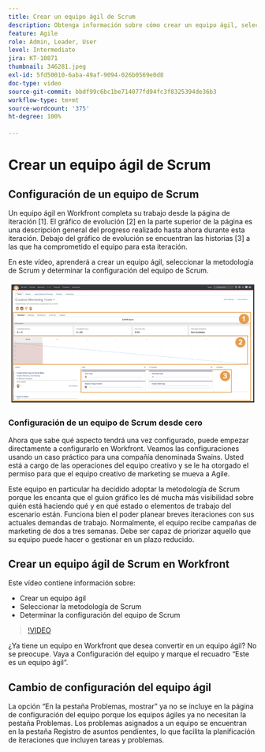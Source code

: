 ```yaml
---
title: Crear un equipo ágil de Scrum
description: Obtenga información sobre cómo crear un equipo ágil, seleccionar la metodología y determinar la configuración del equipo de Scrum.
feature: Agile
role: Admin, Leader, User
level: Intermediate
jira: KT-10871
thumbnail: 346281.jpeg
exl-id: 5fd50010-6aba-49af-9094-026b0569e0d8
doc-type: video
source-git-commit: bbdf99c6bc1be714077fd94fc3f8325394de36b3
workflow-type: tm+mt
source-wordcount: '375'
ht-degree: 100%

---
```


# Crear un equipo ágil de Scrum

## Configuración de un equipo de Scrum

Un equipo ágil en Workfront completa su trabajo desde la página de iteración [1]. El gráfico de evolución [2] en la parte superior de la página es una descripción general del progreso realizado hasta ahora durante esta iteración. Debajo del gráfico de evolución se encuentran las historias [3] a las que ha comprometido el equipo para esta iteración.

En este vídeo, aprenderá a crear un equipo ágil, seleccionar la metodología de Scrum y determinar la configuración del equipo de Scrum.

![Página Equipos](assets/scrum-agile-team-page.png)

### Configuración de un equipo de Scrum desde cero

Ahora que sabe qué aspecto tendrá una vez configurado, puede empezar directamente a configurarlo en Workfront. Veamos las configuraciones usando un caso práctico para una compañía denominada Swains. Usted está a cargo de las operaciones del equipo creativo y se le ha otorgado el permiso para que el equipo creativo de marketing se mueva a Agile.


Este equipo en particular ha decidido adoptar la metodología de Scrum porque les encanta que el guion gráfico les dé mucha más visibilidad sobre quién está haciendo qué y en qué estado o elementos de trabajo del escenario están. Funciona bien el poder planear breves iteraciones con sus actuales demandas de trabajo. Normalmente, el equipo recibe campañas de marketing de dos a tres semanas. Debe ser capaz de priorizar aquello que su equipo puede hacer o gestionar en un plazo reducido.

## Crear un equipo ágil de Scrum en Workfront

Este vídeo contiene información sobre:

- Crear un equipo ágil
- Seleccionar la metodología de Scrum
- Determinar la configuración del equipo de Scrum

>[!VIDEO](https://video.tv.adobe.com/v/346281/?quality=12&learn=on&enablevpops=1)

¿Ya tiene un equipo en Workfront que desea convertir en un equipo ágil? No se preocupe. Vaya a Configuración del equipo y marque el recuadro “Este es un equipo ágil”.



## Cambio de configuración del equipo ágil

La opción “En la pestaña Problemas, mostrar” ya no se incluye en la página de configuración del equipo porque los equipos ágiles ya no necesitan la pestaña Problemas. Los problemas asignados a un equipo se encuentran en la pestaña Registro de asuntos pendientes, lo que facilita la planificación de iteraciones que incluyen tareas y problemas.
